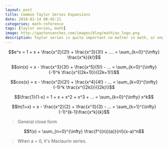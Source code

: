 ```yaml
---
layout: post
title: Common Taylor Series Expansions
date: 2018-01-14 08:45:21
categories: math-reference
tags: [taylor series, math]
image: http://gastonsanchez.com/images/blog/mathjax_logo.png
description: Taylor series is quite important no matter in math, or enginerring, here just few common taylor series expansions we will use frequently.
---
```



$$e^x = 1 + x + \frac{x^2}{2!} + \frac{x^3}{3!} + .... = \sum_{k=0}^{\infty} \frac{x^k}{k!}$$

$$sin(x) = x - \frac{x^3}{3!} + \frac{x^5}{5!} - ... = \sum_{k=0}^{\infty} (-1)^k \frac{x^{(2k+1)}}{(2k+1)!}$$

$$cos(x) = x - \frac{x^2}{2!} + \frac{x^4}{4!} - ... = \sum_{k=0}^{\infty} (-1)^k \frac{x^{(2k)}}{(2k)!}$$

$$\frac{1}{1-x} = 1 + x + x^2 + x^3 + ... = \sum_{k=0}^{\infty} x^k$$

$$ln(1+x) = x - \frac{x^2}{2} + \frac{x^3}{3} - ... = \sum_{k=1}^{\infty} (-1)^{k-1}\frac{x^k}{k}$$

> General close form

$$f(x) = \sum_{n=0}^{\infty} \frac{f^{(n)}(a)}{n!}(x-a)^n$$

> When a = 0, it's Maclaurin series.